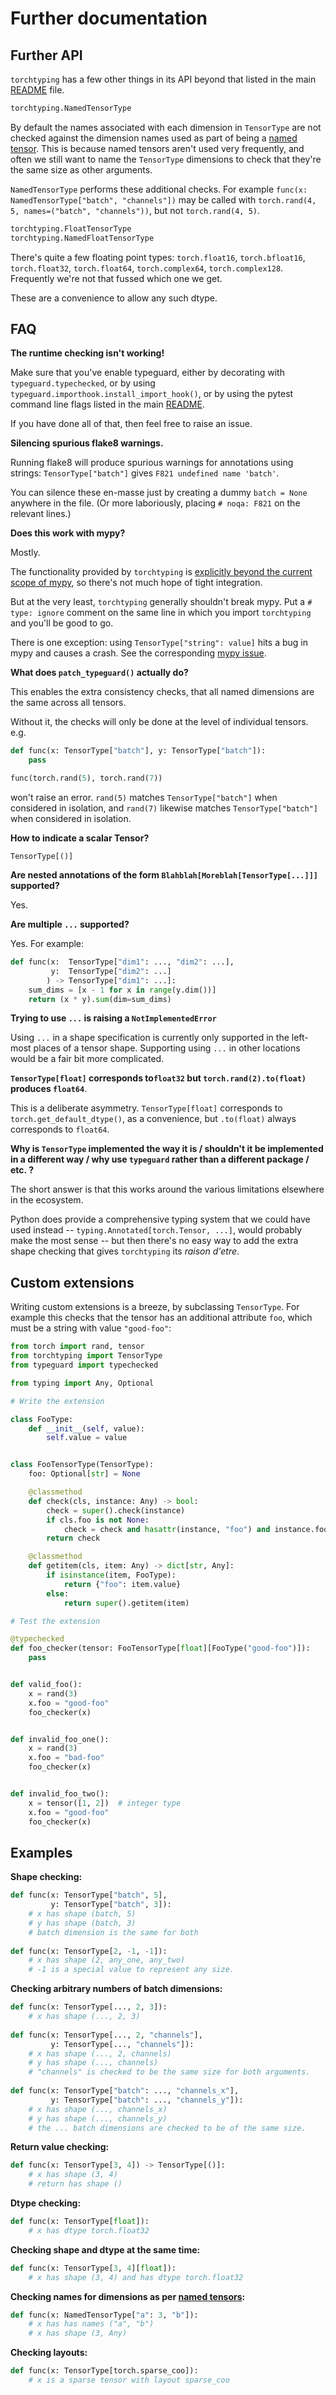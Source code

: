 # Further documentation

## Further API

`torchtyping` has a few other things in its API beyond that listed in the main [README](./README.md) file.

```python
torchtyping.NamedTensorType
```

By default the names associated with each dimension in `TensorType` are not checked against the dimension names used as part of being a [named tensor](https://pytorch.org/docs/stable/named_tensor.html). This is because named tensors aren't used very frequently, and often we still want to name the `TensorType` dimensions to check that they're the same size as other arguments.

`NamedTensorType` performs these additional checks. For example `func(x: NamedTensorType["batch", "channels"])` may be called with `torch.rand(4, 5, names=("batch", "channels"))`, but not `torch.rand(4, 5)`.

```python
torchtyping.FloatTensorType
torchtyping.NamedFloatTensorType
```

There's quite a few floating point types: `torch.float16`, `torch.bfloat16`, `torch.float32`, `torch.float64`, `torch.complex64`, `torch.complex128`. Frequently we're not that fussed which one we get.

These are a convenience to allow any such dtype.

## FAQ

**The runtime checking isn't working!**

Make sure that you've enable typeguard, either by decorating with `typeguard.typechecked`, or by using `typeguard.importhook.install_import_hook()`, or by using the pytest command line flags listed in the main [README](./README.md).

If you have done all of that, then feel free to raise an issue.

**Silencing spurious flake8 warnings.**

Running flake8 will produce spurious warnings for annotations using strings: `TensorType["batch"]` gives `F821 undefined name 'batch'`.

You can silence these en-masse just by creating a dummy `batch = None` anywhere in the file. (Or more laboriously, placing `# noqa: F821` on the relevant lines.)

**Does this work with mypy?**  

Mostly.

The functionality provided by `torchtyping` is [explicitly beyond the current scope of mypy](https://www.python.org/dev/peps/pep-0586/#true-dependent-types-integer-generics), so there's not much hope of tight integration.

But at the very least, `torchtyping` generally shouldn't break mypy. Put a `# type: ignore` comment on the same line in which you import `torchtyping` and you'll be good to go.

There is one exception: using `TensorType["string": value]` hits a bug in mypy and causes a crash. See the corresponding [mypy issue](https://github.com/python/mypy/issues/10266).

**What does `patch_typeguard()` actually do?**

This enables the extra consistency checks, that all named dimensions are the same across all tensors.

Without it, the checks will only be done at the level of individual tensors. e.g. 

```python
def func(x: TensorType["batch"], y: TensorType["batch"]):
    pass

func(torch.rand(5), torch.rand(7))
```

won't raise an error.  `rand(5)` matches `TensorType["batch"]` when considered in isolation, and `rand(7)` likewise matches `TensorType["batch"]` when considered in isolation.

**How to indicate a scalar Tensor?**

`TensorType[()]`

**Are nested annotations of the form `Blahblah[Moreblah[TensorType[...]]]` supported?**

Yes.

**Are multiple `...` supported?**

Yes. For example:

```python
def func(x:  TensorType["dim1": ..., "dim2": ...],
         y:  TensorType["dim2": ...]
        ) -> TensorType["dim1": ...]:
    sum_dims = [x - 1 for x in range(y.dim())]
    return (x * y).sum(dim=sum_dims)
```

**Trying to use `...` is raising a `NotImplementedError`**

Using `...` in a shape specification is currently only supported in the left-most places of a tensor shape. Supporting using `...` in other locations would be a fair bit more complicated.

**`TensorType[float]` corresponds to`float32` but `torch.rand(2).to(float)` produces `float64`**.

This is a deliberate asymmetry. `TensorType[float]` corresponds to `torch.get_default_dtype()`, as a convenience, but `.to(float)` always corresponds to `float64`. 

**Why is `TensorType` implemented the way it is / shouldn't it be implemented in a different way / why use `typeguard` rather than a different package / etc. ?**

The short answer is that this works around the various limitations elsewhere in the ecosystem.

Python does provide a comprehensive typing system that we could have used instead -- `typing.Annotated[torch.Tensor, ...]`,  would probably make the most sense -- but then there's no easy way to add the extra shape checking that gives `torchtyping` its _raison d'etre_.

## Custom extensions

Writing custom extensions is a breeze, by subclassing `TensorType`. For example this checks that the tensor has an additional attribute `foo`, which must be a string with value `"good-foo"`:

```python
from torch import rand, tensor
from torchtyping import TensorType
from typeguard import typechecked

from typing import Any, Optional

# Write the extension

class FooType:
    def __init__(self, value):
        self.value = value


class FooTensorType(TensorType):
    foo: Optional[str] = None

    @classmethod
    def check(cls, instance: Any) -> bool:
        check = super().check(instance)
        if cls.foo is not None:
            check = check and hasattr(instance, "foo") and instance.foo == cls.foo
        return check

    @classmethod
    def getitem(cls, item: Any) -> dict[str, Any]:
        if isinstance(item, FooType):
            return {"foo": item.value}
        else:
            return super().getitem(item)

# Test the extension

@typechecked
def foo_checker(tensor: FooTensorType[float][FooType("good-foo")]):
    pass


def valid_foo():
    x = rand(3)
    x.foo = "good-foo"
    foo_checker(x)


def invalid_foo_one():
    x = rand(3)
    x.foo = "bad-foo"
    foo_checker(x)


def invalid_foo_two():
    x = tensor([1, 2])  # integer type
    x.foo = "good-foo"
    foo_checker(x)
```

## Examples

**Shape checking:**

```python
def func(x: TensorType["batch", 5],
         y: TensorType["batch", 3]):
    # x has shape (batch, 5)
    # y has shape (batch, 3)
    # batch dimension is the same for both
	
def func(x: TensorType[2, -1, -1]):
	# x has shape (2, any_one, any_two)
	# -1 is a special value to represent any size.
```

**Checking arbitrary numbers of batch dimensions:**

```python	
def func(x: TensorType[..., 2, 3]):
    # x has shape (..., 2, 3)
	
def func(x: TensorType[..., 2, "channels"],
         y: TensorType[..., "channels"]):
    # x has shape (..., 2, channels)
    # y has shape (..., channels)
    # "channels" is checked to be the same size for both arguments.
	
def func(x: TensorType["batch": ..., "channels_x"],
         y: TensorType["batch": ..., "channels_y"]):
    # x has shape (..., channels_x)
    # y has shape (..., channels_y)
    # the ... batch dimensions are checked to be of the same size.
```

**Return value checking:**

```python
def func(x: TensorType[3, 4]) -> TensorType[()]:
    # x has shape (3, 4)
    # return has shape ()
```

**Dtype checking:**

```python
def func(x: TensorType[float]):
    # x has dtype torch.float32
```

**Checking shape and dtype at the same time:**

```python
def func(x: TensorType[3, 4][float]):
    # x has shape (3, 4) and has dtype torch.float32
```

**Checking names for dimensions as per [named tensors](https://pytorch.org/docs/stable/named_tensor.html):**

```python
def func(x: NamedTensorType["a": 3, "b"]):
    # x has has names ("a", "b")
    # x has shape (3, Any)
```

**Checking layouts:**

```python
def func(x: TensorType[torch.sparse_coo]):
    # x is a sparse tensor with layout sparse_coo
```
